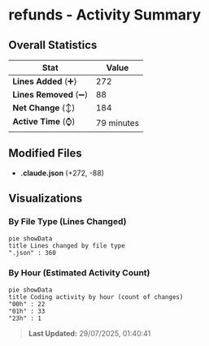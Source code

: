 # refunds - Activity Summary 

## Overall Statistics

| Stat                   | Value                                                             |
| ---------------------- | ----------------------------------------------------------------- |
| **Lines Added** (➕)   | 272                                          |
| **Lines Removed** (➖) | 88                                        |
| **Net Change** (↕)    | 184                |
| **Active Time** (⌚)   | 79 minutes |


## Modified Files
- **.claude.json** (+272, -88)

## Visualizations

### By File Type (Lines Changed)

```mermaid
pie showData
title Lines changed by file type
".json" : 360
```

### By Hour (Estimated Activity Count)

```mermaid
pie showData
title Coding activity by hour (count of changes)
"00h" : 22
"01h" : 33
"23h" : 1
```


> **Last Updated:** 29/07/2025, 01:40:41